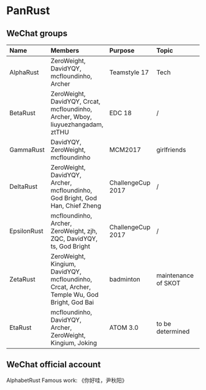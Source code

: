 # PanRust

## WeChat groups

| Name | Members | Purpose | Topic | GitHub Repo | Comments |
|:-----|:--------|:--------|:------|:------------|:---------|
| AlphaRust | ZeroWeight, DavidYQY, mcfloundinho, Archer | Teamstyle 17 | Tech | [StellarCraft](https://github.com/mcfloundinho/StellarCraft)|
| BetaRust  | ZeroWeight, DavidYQY, Crcat, mcfloundinho, Archer, Wboy, liuyuezhangadam, ztTHU | EDC 18 | / | [A-Heaven_Sent-Chance](https://github.com/ZeroWeight/A-Heaven_Sent-Chance) | deprecated |
| GammaRust | DavidYQY, ZeroWeight, mcfloundinho | MCM2017 | girlfriends |
| DeltaRust | ZeroWeight, DavidYQY, Archer, mcfloundinho, God Bright, God Han, Chief Zheng | ChallengeCup 2017 | / | [fit-tracking](https://github.com/mcfloundinho/fit-tracking) | deprecated|
| EpsilonRust | mcfloundinho, Archer, ZeroWeight, zjh, ZQC, DavidYQY, ts, God Bright | ChallengeCup 2017 | / | [fit-tracking](https://github.com/mcfloundinho/fit-tracking)| deprecated|
| ZetaRust | ZeroWeight, Kingium, DavidYQY, mcfloundinho, Crcat, Archer, Temple Wu, God Bright, God Bai | badminton | maintenance of SKOT | [super-kang-octo-thread](https://github.com/ZeroWeight/super-kang-octo-thread) |
| EtaRust | mcfloundinho, DavidYQY, Archer, ZeroWeight, Kingium, Joking | ATOM 3.0 | to be determined | [SmartDanmaku](https://github.com/mcfloundinho/SmartDanmaku) |

## WeChat official account

AlphabetRust
Famous work: 《你好哇，尹秋阳》
